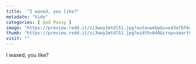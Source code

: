 ```yaml
---
title:  "I waxed, you like?"
metadate: "hide"
categories: [ God Pussy ]
image: "https://preview.redd.it/zi3wwy1mtdl51.jpg?auto=webp&s=ed3a76f6d33e9f686bd5bbdb17f25eceab9819ce"
thumb: "https://preview.redd.it/zi3wwy1mtdl51.jpg?width=640&crop=smart&auto=webp&s=0078c7774d835cd6f5a9799422cbb968e872da04"
visit: ""
---
```

I waxed, you like?
